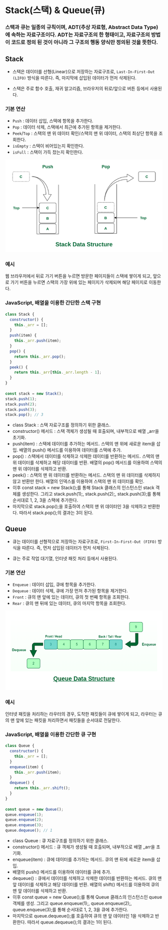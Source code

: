 # Stack(스택) & Queue(큐)

### 스택과 큐는 일종의 규칙이며, ADT(추상 자료형, Abstract Data Type)에 속하는 자료구조이다. ADT는 자료구조의 한 형태이고, 자료구조의 방법이 코드로 정의 된 것이 아니라 그 구조의 행동 양식만 정의된 것을 뜻한다.

## Stack

- 스택은 데이터를 선형(Linear)으로 저장하는 자료구조로, `Last-In-First-Out (LIFO)` 방식을 따른다. 즉, 마지막에 삽입된 데이터가 먼저 삭제된다.

- 스택은 주로 함수 호출, 재귀 알고리즘, 브라우저의 뒤로/앞으로 버튼 등에서 사용된다.

### 기본 연산

- `Push` : 데이터 삽입, 스택에 항목을 추가한다.
- `Pop` : 데이터 삭제, 스택에서 최근에 추가된 항목을 제거한다.
- `Peek`/`Top` : 스택의 맨 위 데이터 확인/스택의 맨 위 데이터, 스택의 최상단 항목을 조회한다.
- `isEmpty` : 스택이 비어있는지 확인한다.
- `isFull` : 스택이 가득 찼는지 확인한다.

![stack](./images/stack.png)

### 예시

웹 브라우저에서 뒤로 가기 버튼을 누르면 방문한 페이지들이 스택에 쌓이게 되고, 앞으로 가기 버튼을 누르면 스택의 가장 위에 있는 페이지가 삭제되며 해당 페이지로 이동한다.

### JavaScript, 배열을 이용한 간단한 스택 구현

```javascript
class Stack {
  constructor() {
    this._arr = [];
  }
  push(item) {
    this._arr.push(item);
  }
  pop() {
    return this._arr.pop();
  }
  peek() {
    return this._arr[this._arr.length - 1];
  }
}

const stack = new Stack();
stack.push(1);
stack.push(2);
stack.push(3);
stack.pop(); // 3
```

- class Stack : 스택 자료구조를 정의하기 위한 클래스.
- constructor() 메서드 : 스택 객체가 생성될 때 호출되며, 내부적으로 배열 \_arr을 초기화.
- push(item) : 스택에 데이터를 추가하는 메서드. 스택의 맨 위에 새로운 item을 삽입. 배열의 push() 메서드를 이용하여 데이터를 스택에 추가.
- pop() : 스택에서 데이터를 삭제하고 삭제한 데이터를 반환하는 메서드. 스택의 맨 위 데이터를 삭제하고 해당 데이터를 반환. 배열의 pop() 메서드를 이용하여 스택의 맨 위 데이터를 삭제하고 반환.
- peek() : 스택의 맨 위 데이터를 반환하는 메서드. 스택의 맨 위 데이터를 삭제하지 않고 반환만 한다. 배열의 인덱스를 이용하여 스택의 맨 위 데이터를 확인.
- 이후 const stack = new Stack();를 통해 Stack 클래스의 인스턴스인 stack 객체를 생성한다. 그리고 stack.push(1);, stack.push(2);, stack.push(3);를 통해 순서대로 1, 2, 3을 스택에 추가한다.
- 마지막으로 stack.pop();을 호출하여 스택의 맨 위 데이터인 3을 삭제하고 반환한다. 따라서 stack.pop();의 결과는 3이 된다.

## Queue

- 큐는 데이터를 선형적으로 저장하는 자료구조로, `First-In-First-Out (FIFO)` 방식을 따른다. 즉, 먼저 삽입된 데이터가 먼저 삭제된다.

- 큐는 주로 작업 대기열, 인터넷 패킷 처리 등에서 사용된다.

### 기본 연산

- `Enqueue` : 데이터 삽입, 큐에 항목을 추가한다.
- `Dequeue` : 데이터 삭제, 큐에 가장 먼저 추가된 항목을 제거한다.
- `Front` : 큐의 맨 앞에 있는 데이터, 큐의 첫 번째 항목을 조회한다.
- `Rear` : 큐의 맨 뒤에 있는 데이터, 큐의 마지막 항목을 조회한다.

![queue](./images/queue.png)

### 예시

인터넷 패킷을 처리하는 라우터의 경우, 도착한 패킷들이 큐에 쌓이게 되고, 라우터는 큐의 맨 앞에 있는 패킷을 처리하면서 패킷들을 순서대로 전달한다.

### JavaScript, 배열을 이용한 간단한 큐 구현

```javascript
class Queue {
  constructor() {
    this._arr = [];
  }
  enqueue(item) {
    this._arr.push(item);
  }
  dequeue() {
    return this._arr.shift();
  }
}

const queue = new Queue();
queue.enqueue(1);
queue.enqueue(2);
queue.enqueue(3);
queue.dequeue(); // 1
```

- class Queue : 큐 자료구조를 정의하기 위한 클래스.
- constructor() 메서드 : 큐 객체가 생성될 때 호출되며, 내부적으로 배열 \_arr을 초기화.
- enqueue(item) : 큐에 데이터를 추가하는 메서드. 큐의 맨 뒤에 새로운 item을 삽입.
- 배열의 push() 메서드를 이용하여 데이터를 큐에 추가.
- dequeue() : 큐에서 데이터를 삭제하고 삭제한 데이터를 반환하는 메서드. 큐의 맨 앞 데이터를 삭제하고 해당 데이터를 반환. 배열의 shift() 메서드를 이용하여 큐의 맨 앞 데이터를 삭제하고 반환.
- 이후 const queue = new Queue();를 통해 Queue 클래스의 인스턴스인 queue 객체를 생성. 그리고 queue.enqueue(1);, queue.enqueue(2);, queue.enqueue(3);를 통해 순서대로 1, 2, 3을 큐에 추가한다.
- 마지막으로 queue.dequeue();를 호출하여 큐의 맨 앞 데이터인 1을 삭제하고 반환한다. 따라서 queue.dequeue();의 결과는 1이 된다.
